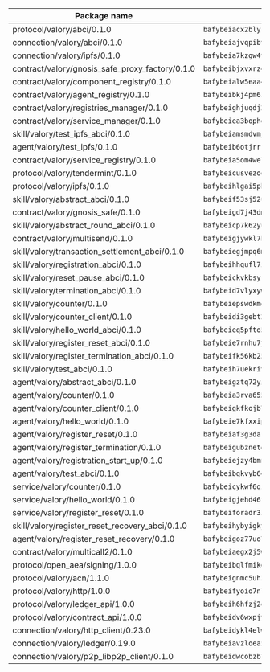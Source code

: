 | Package name                                                  | Package hash                                                  |
| ------------------------------------------------------------- | ------------------------------------------------------------- |
| protocol/valory/abci/0.1.0                                    | `bafybeiacx2blykdxecheozr33ywnaxfigw5oxi7wifpnelryk3buyk5hzm` |
| connection/valory/abci/0.1.0                                  | `bafybeiajvqpibv74p6eh2epkchzrdbtiy4fcxwxiyge3cfptgm4t22q4xe` |
| connection/valory/ipfs/0.1.0                                  | `bafybeia7kzgw4tmkl6k2vjbnss4egvhcf4fmt7cnmpjjjbjogz2bu2j3fu` |
| contract/valory/gnosis_safe_proxy_factory/0.1.0               | `bafybeibjxvxrz4w5dqifhfeo4grsgib4wpdbb7c5ck7cmox5tortshrtci` |
| contract/valory/component_registry/0.1.0                      | `bafybeialw5eaa4v54s7i3sjsuy6d5k624quhxhziqntwq5hnz4g646sb7m` |
| contract/valory/agent_registry/0.1.0                          | `bafybeibkj4pm6ziqh2fl3xfsjiou4ibnxlipmvmqhgvc7xwpnaddbtxzli` |
| contract/valory/registries_manager/0.1.0                      | `bafybeighjuqdj2oq6tqckf7j3mqtighe7lpaahh7qt3sqxtbtjlur4tmj4` |
| contract/valory/service_manager/0.1.0                         | `bafybeiea3bophgb6ikqvpd7lzyluthlhoazbbrknvfncu4j7wbubfsrjeu` |
| skill/valory/test_ipfs_abci/0.1.0                             | `bafybeiamsmdvmjriqyg7m445w22mzepwtpxmkasbfqcyejljpvsivszqwy` |
| agent/valory/test_ipfs/0.1.0                                  | `bafybeib6otjrrkfy677v7qgc4xkcieh4hwr55bgberyevs4alfr4v4noyu` |
| contract/valory/service_registry/0.1.0                        | `bafybeia5om4we7rsl7fm6z6s6yp37gkwvzbhjc325rdv3h2ryn3bp5t3ka` |
| protocol/valory/tendermint/0.1.0                              | `bafybeicusvezoqlmyt6iqomcbwaz3xkhk2qf3d56q5zprmj3xdxfy64k54` |
| protocol/valory/ipfs/0.1.0                                    | `bafybeihlgai5pbmkb6mjhvgy4gkql5uvpwvxbpdowczgz4ovxat6vajrq4` |
| skill/valory/abstract_abci/0.1.0                              | `bafybeif53sj52ule5ch2hhjc6ixd72z6ka25v5lby2gkmn5cntoaa3uzfa` |
| contract/valory/gnosis_safe/0.1.0                             | `bafybeigd7j43dmssr72t3m3qbniitxuruedzwpimw7vqolpigxhryad6ne` |
| skill/valory/abstract_round_abci/0.1.0                        | `bafybeicp7k62yubyf3aa7pc5tgqdfccw4c3htws24c7eddax7xzd3rl5ra` |
| contract/valory/multisend/0.1.0                               | `bafybeigjywkl7hydjsrkogob3xebj2ifhqwmfhhxoeyrndzhhxi5u6amey` |
| skill/valory/transaction_settlement_abci/0.1.0                | `bafybeiegjmpq6mdzf2cr3u7pqwkpgab56isqtlpmhsfiaqaevuvyggq6ki` |
| skill/valory/registration_abci/0.1.0                          | `bafybeihhqufl7izgjkktovecqudgcmukni6awlu76jhbxkrwrnwe2j5tsa` |
| skill/valory/reset_pause_abci/0.1.0                           | `bafybeickvkbsyr4g5on7kwgmlnfbubtgpxxjab7hk2ncqar3o2dkczijoe` |
| skill/valory/termination_abci/0.1.0                           | `bafybeid7vlyxywtkc7p6mf56ssqzayppf2yjnhos4eshrwykg6d7myv2b4` |
| skill/valory/counter/0.1.0                                    | `bafybeiepswdkmqr4tolafhinkhyum4jqbuqdnqnqafpylygtk7el7xa2qu` |
| skill/valory/counter_client/0.1.0                             | `bafybeidi3gebt2tdas53djbnnw5yzkbzron4ruaubkoo3hv6fflmbzbecy` |
| skill/valory/hello_world_abci/0.1.0                           | `bafybeieq5pfto5gyiowspldybcvfjit5qb7je3fdfo5qdfw6xjozhglrge` |
| skill/valory/register_reset_abci/0.1.0                        | `bafybeie7rnhu7yp3g5pe6teqeaiqa7cc6c4tabq2cfqvax6pclo2opyzne` |
| skill/valory/register_termination_abci/0.1.0                  | `bafybeifk56kb253tshrl7a4327vcyrnfihebvvsnwabpqppxa6rjk25h5m` |
| skill/valory/test_abci/0.1.0                                  | `bafybeih7uekrivv27cqbqnnvu2s7mhnslpshxzym6duycwc73uskkxlk6i` |
| agent/valory/abstract_abci/0.1.0                              | `bafybeigztq72yikw6iu2jlj43so7al3lxevhvfa7endsw7qjd4bfmo4x7m` |
| agent/valory/counter/0.1.0                                    | `bafybeia3rva655c34blqjqbry5ljgczrm6wyh347xuwoomgjwukds3m23m` |
| agent/valory/counter_client/0.1.0                             | `bafybeigkfkojb7jxzymkbuddjtkfluwcbxisahvne64pvvyh3irlb6ycya` |
| agent/valory/hello_world/0.1.0                                | `bafybeie7kfxxipmcd7lafjpabm5flzuyfzctxyxcv7qhk4rps3at6d6oqu` |
| agent/valory/register_reset/0.1.0                             | `bafybeiaf3g3dakmfvwaooyjr4dqf365pcownlh3mjwdpf5o2ghtvueajvu` |
| agent/valory/register_termination/0.1.0                       | `bafybeigubzneto3qbs3mleet7nqzabx5t2k5pegyw2azvtztshoqqihnzi` |
| agent/valory/registration_start_up/0.1.0                      | `bafybeiejzy4bmnirjgihjoytknzk6cdxhsz27bgorf5d2adwwgp5fwnd3e` |
| agent/valory/test_abci/0.1.0                                  | `bafybeibqkvyb64qkfn4znqjiskzkcf2i57paldlzd7y7slcp5qtwyfvydi` |
| service/valory/counter/0.1.0                                  | `bafybeicykwf6qzc7gsp3qtbkhcuphhdhnua6afbpe62q5edf6od5x5eh6y` |
| service/valory/hello_world/0.1.0                              | `bafybeigjehd46fmoj7e7tfyspucfcuyvjqh6twccg2fk65rcwule7w75ru` |
| service/valory/register_reset/0.1.0                           | `bafybeiforadr3ib7bvs7niluwhdu6nkdmdvo47r6tiveynprdezfnav55i` |
| skill/valory/register_reset_recovery_abci/0.1.0               | `bafybeihybyigkystv55xsl3z2w6z57qwanuc5zqjqz5hlt25tgtoiotrpu` |
| agent/valory/register_reset_recovery/0.1.0                    | `bafybeigoz77uo75tavucs4n7rigy3pwqo3ohnuiozxs5ls7bmqlfe5vhfa` |
| contract/valory/multicall2/0.1.0                              | `bafybeiaegx2j5w6le2fhvzmx7stzujuezqfvicvnyqebtipivkek2cgh7m` |
| protocol/open_aea/signing/1.0.0                               | `bafybeibqlfmikg5hk4phzak6gqzhpkt6akckx7xppbp53mvwt6r73h7tk4` |
| protocol/valory/acn/1.1.0                                     | `bafybeignmc5uh3vgpuckljcj2tgg7hdqyytkm6m5b6v6mxtazdcvubibva` |
| protocol/valory/http/1.0.0                                    | `bafybeifyoio7nlh5zzyn5yz7krkou56l22to3cwg7gw5v5o3vxwklibhty` |
| protocol/valory/ledger_api/1.0.0                              | `bafybeih6hfzj2obw5oajnt6ng6355edgvi5ngoaub44vpuszqoplfvyaom` |
| protocol/valory/contract_api/1.0.0                            | `bafybeidv6wxpjyb2sdyibnmmum45et4zcla6tl63bnol6ztyoqvpl4spmy` |
| connection/valory/http_client/0.23.0                          | `bafybeidykl4elwbcjkqn32wt5h4h7tlpeqovrcq3c5bcplt6nhpznhgczi` |
| connection/valory/ledger/0.19.0                               | `bafybeiavzloea5rtoxfdqjuexkqzpgbq73n4sl6af2vwa4bv2wd22qigyi` |
| connection/valory/p2p_libp2p_client/0.1.0                     | `bafybeidwcobzb7ut3efegoedad7jfckvt2n6prcmd4g7xnkm6hp6aafrva` |
